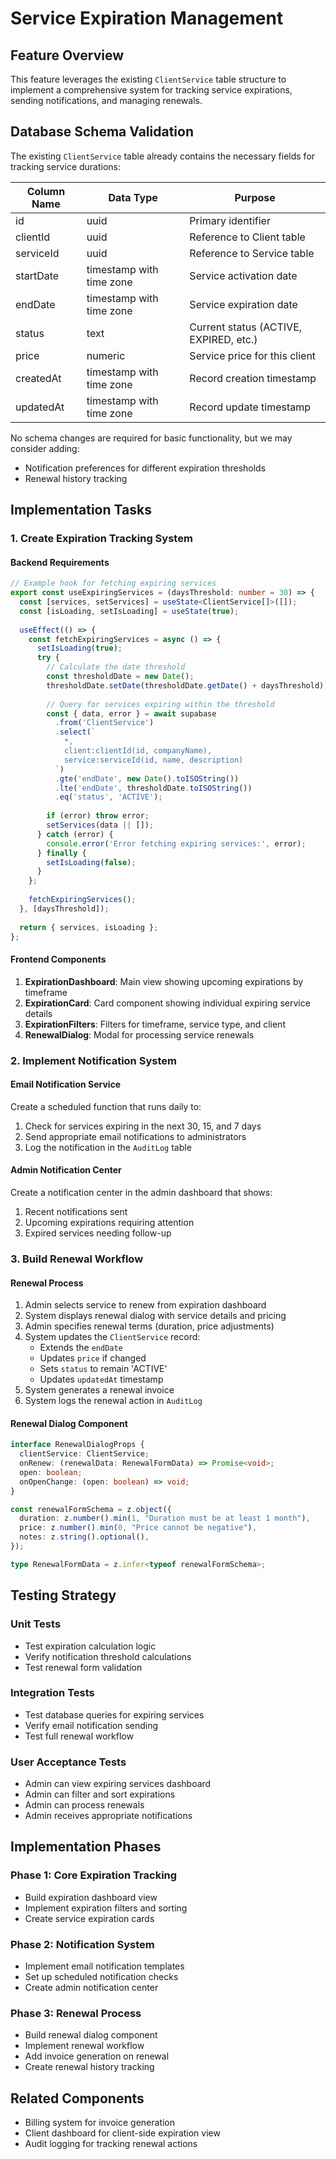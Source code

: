 # Service Expiration Management

## Feature Overview
This feature leverages the existing `ClientService` table structure to implement a comprehensive system for tracking service expirations, sending notifications, and managing renewals.

## Database Schema Validation

The existing `ClientService` table already contains the necessary fields for tracking service durations:

| Column Name | Data Type | Purpose |
|-------------|-----------|---------|
| id | uuid | Primary identifier |
| clientId | uuid | Reference to Client table |
| serviceId | uuid | Reference to Service table |
| startDate | timestamp with time zone | Service activation date |
| endDate | timestamp with time zone | Service expiration date |
| status | text | Current status (ACTIVE, EXPIRED, etc.) |
| price | numeric | Service price for this client |
| createdAt | timestamp with time zone | Record creation timestamp |
| updatedAt | timestamp with time zone | Record update timestamp |

No schema changes are required for basic functionality, but we may consider adding:
- Notification preferences for different expiration thresholds
- Renewal history tracking

## Implementation Tasks

### 1. Create Expiration Tracking System

#### Backend Requirements
```typescript
// Example hook for fetching expiring services
export const useExpiringServices = (daysThreshold: number = 30) => {
  const [services, setServices] = useState<ClientService[]>([]);
  const [isLoading, setIsLoading] = useState(true);
  
  useEffect(() => {
    const fetchExpiringServices = async () => {
      setIsLoading(true);
      try {
        // Calculate the date threshold
        const thresholdDate = new Date();
        thresholdDate.setDate(thresholdDate.getDate() + daysThreshold);
        
        // Query for services expiring within the threshold
        const { data, error } = await supabase
          .from('ClientService')
          .select(`
            *,
            client:clientId(id, companyName),
            service:serviceId(id, name, description)
          `)
          .gte('endDate', new Date().toISOString())
          .lte('endDate', thresholdDate.toISOString())
          .eq('status', 'ACTIVE');
          
        if (error) throw error;
        setServices(data || []);
      } catch (error) {
        console.error('Error fetching expiring services:', error);
      } finally {
        setIsLoading(false);
      }
    };
    
    fetchExpiringServices();
  }, [daysThreshold]);
  
  return { services, isLoading };
};
```

#### Frontend Components
1. **ExpirationDashboard**: Main view showing upcoming expirations by timeframe
2. **ExpirationCard**: Card component showing individual expiring service details
3. **ExpirationFilters**: Filters for timeframe, service type, and client
4. **RenewalDialog**: Modal for processing service renewals

### 2. Implement Notification System

#### Email Notification Service
Create a scheduled function that runs daily to:
1. Check for services expiring in the next 30, 15, and 7 days
2. Send appropriate email notifications to administrators
3. Log the notification in the `AuditLog` table

#### Admin Notification Center
Create a notification center in the admin dashboard that shows:
1. Recent notifications sent
2. Upcoming expirations requiring attention
3. Expired services needing follow-up

### 3. Build Renewal Workflow

#### Renewal Process
1. Admin selects service to renew from expiration dashboard
2. System displays renewal dialog with service details and pricing
3. Admin specifies renewal terms (duration, price adjustments)
4. System updates the `ClientService` record:
   - Extends the `endDate`
   - Updates `price` if changed
   - Sets `status` to remain 'ACTIVE'
   - Updates `updatedAt` timestamp
5. System generates a renewal invoice
6. System logs the renewal action in `AuditLog`

#### Renewal Dialog Component
```typescript
interface RenewalDialogProps {
  clientService: ClientService;
  onRenew: (renewalData: RenewalFormData) => Promise<void>;
  open: boolean;
  onOpenChange: (open: boolean) => void;
}

const renewalFormSchema = z.object({
  duration: z.number().min(1, "Duration must be at least 1 month"),
  price: z.number().min(0, "Price cannot be negative"),
  notes: z.string().optional(),
});

type RenewalFormData = z.infer<typeof renewalFormSchema>;
```

## Testing Strategy

### Unit Tests
- Test expiration calculation logic
- Verify notification threshold calculations
- Test renewal form validation

### Integration Tests
- Test database queries for expiring services
- Verify email notification sending
- Test full renewal workflow

### User Acceptance Tests
- Admin can view expiring services dashboard
- Admin can filter and sort expirations
- Admin can process renewals
- Admin receives appropriate notifications

## Implementation Phases

### Phase 1: Core Expiration Tracking
- Build expiration dashboard view
- Implement expiration filters and sorting
- Create service expiration cards

### Phase 2: Notification System
- Implement email notification templates
- Set up scheduled notification checks
- Create admin notification center

### Phase 3: Renewal Process
- Build renewal dialog component
- Implement renewal workflow
- Add invoice generation on renewal
- Create renewal history tracking

## Related Components
- Billing system for invoice generation
- Client dashboard for client-side expiration view
- Audit logging for tracking renewal actions
